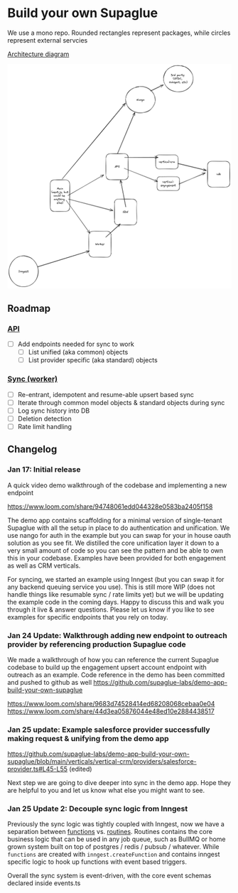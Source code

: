 # Build your own Supaglue

We use a mono repo. Rounded rectangles represent packages, while circles represent external servcies

[Architecture diagram](https://excalidraw.com/#json=5DResE9Kv68kPiyig_-K_,hieAlBHX-7njUkD3sS7Bbg)

![architecture.png](./architecture.png)

## Roadmap

### [API](./packages/api/)

- [ ] Add endpoints needed for sync to work
  - [ ] List unified (aka common) objects
  - [ ] List provider specific (aka standard) objects

### [Sync (worker)](./packages/worker/)

- [ ] Re-entrant, idempotent and resume-able upsert based sync
- [ ] Iterate through common model objects & standard objects during sync
- [ ] Log sync history into DB
- [ ] Deletion detection
- [ ] Rate limit handling

## Changelog

### Jan 17: Initial release
A quick video demo walkthrough of the codebase and implementing a new endpoint 

https://www.loom.com/share/94748061edd044328e0583ba2405f158

The demo app contains scaffolding for a minimal version of single-tenant Supaglue with all the setup in place to do authentication and unification. 
We use nango for auth in the example but you can swap for your in house oauth solution as you see fit. We distilled the core unification layer it down to a very small amount of code so you can see the pattern and be able to own this in your codebase. Examples have been provided for both engagement as well as CRM verticals.

For syncing, we started an example using Inngest (but you can swap it for any backend queuing service you use). This is still more WIP (does not handle things like resumable sync / rate limits yet) but we will be updating the example code in the coming days.
Happy to discuss this and walk you through it live & answer questions. Please let us know if you like to see examples for specific endpoints that you rely on today.

### Jan 24 Update: Walkthrough adding new endpoint to outreach provider by referencing production Supaglue code

We made a walkthrough of how you can reference the current Supaglue codebase to build up the engagement upsert account endpoint with outreach as an example. Code reference in the demo has been committed and pushed to github as well https://github.com/supaglue-labs/demo-app-build-your-own-supaglue 

https://www.loom.com/share/9683d74528414ed68208068cebaa0e04
https://www.loom.com/share/44d3ea05876044e48ed10e2884438517

### Jan 25 update: Example salesforce provider successfully making request & unifying from the demo app

https://github.com/supaglue-labs/demo-app-build-your-own-supaglue/blob/main/verticals/vertical-crm/providers/salesforce-provider.ts#L45-L55 (edited)

Next step we are going to dive deeper into sync in the demo app. Hope they are helpful to you and let us know what else you might want to see. 

### Jan 25 Update 2: Decouple sync logic from Inngest

Previously the sync logic was tightly coupled with Inngest, now we have a separation between [functions](./packages/worker/inngest/functions.ts) vs. [routines](./packages/worker/routines.ts). Routines contains the core business logic that can be used in any job queue, such as BullMQ or home grown system built on top of postgres / redis / pubsub / whatever. While `functions` are created with `inngest.createFunction` and contains inngest specific logic to hook up functions with event based triggers. 

Overall the sync system is event-driven, with the core event schemas declared inside events.ts